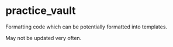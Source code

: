 # practice_vault

Formatting code which can be potentially formatted into templates.

May not be updated very often.
